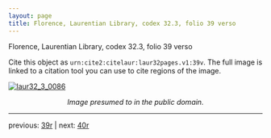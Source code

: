 ```yaml
---
layout: page
title: Florence, Laurentian Library, codex 32.3, folio 39 verso
---
```


Florence, Laurentian Library, codex 32.3, folio 39 verso

Cite this object as `urn:cite2:citelaur:laur32pages.v1:39v`.  The full image is linked to a citation tool you can use to cite regions of the image.

[![laur32_3_0086](http://www.homermultitext.org/iipsrv?IIIF=/project/homer/pyramidal/deepzoom/citelaur/laur32imgs/v1/laur32_3_0086.tif/full/800,/0/default.jpg)](http://www.homermultitext.org/ict2/?urn=urn:cite2:citelaur:laur32imgs.v1:laur32_3_0086) 

<p style="text-align: center; font-style: italic;">Image presumed to in the public domain.</p>

---

previous: [39r](../39r/) | next: [40r](../40r/)